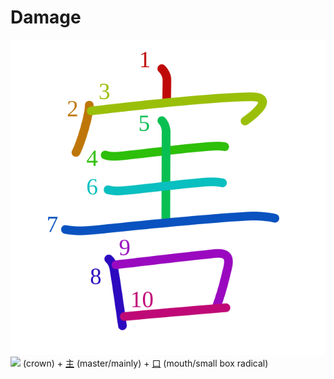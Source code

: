 # Damage
![5bb3](../kanji-colorize/5bb3.svg)
![](http://www.kanjidamage.com/assets/radsmall/crown-8ef5ecce0608dafcb65383fca482342b426aa51393f24254287b0012d7fff3bc.jpg) (crown) + [主](主.md) (master/mainly) + [口](口.md) (mouth/small box radical) 